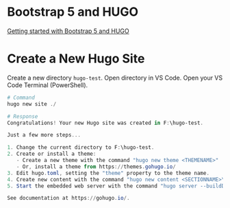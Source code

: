 # Bootstrap 5 and HUGO


[Getting started with Bootstrap 5 and HUGO](https://www.youtube.com/watch?v=Vj5zy2q7O9U&t=1433s)

# Create a New Hugo Site

Create a new directory `hugo-test`.
Open directory in VS Code. 
Open your VS Code Terminal (PowerShell).

```powershell
# Command
hugo new site ./

# Response
Congratulations! Your new Hugo site was created in F:\hugo-test.

Just a few more steps...

1. Change the current directory to F:\hugo-test.
2. Create or install a theme:
   - Create a new theme with the command "hugo new theme <THEMENAME>"
   - Or, install a theme from https://themes.gohugo.io/
3. Edit hugo.toml, setting the "theme" property to the theme name.
4. Create new content with the command "hugo new content <SECTIONNAME>\<FILENAME>.<FORMAT>".
5. Start the embedded web server with the command "hugo server --buildDrafts".

See documentation at https://gohugo.io/.
```




